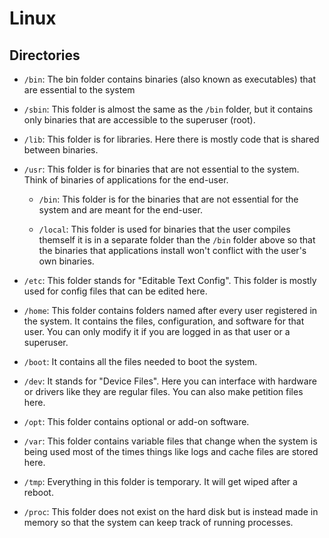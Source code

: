 # Linux

## Directories
- `/bin`: The bin folder contains binaries (also known as executables) that are essential to the system

- `/sbin`: This folder is almost the same as the `/bin` folder, but it contains only binaries that are accessible to the superuser (root).

- `/lib`: This folder is for libraries. Here there is mostly code that is shared between binaries.

- `/usr`: This folder is for binaries that are not essential to the system. Think of binaries of applications for the end-user.

	- `/bin`: This folder is for the binaries that are not essential for the system and are meant for the end-user.

	- `/local`: This folder is used for binaries that the user compiles themself it is in a separate folder than the `/bin` folder above so that the binaries that applications install won't conflict with the user's own binaries.
	
- `/etc`: This folder stands for "Editable Text Config". This folder is mostly used for config files that can be edited here.

- `/home`: This folder contains folders named after every user registered in the system. It contains the files, configuration, and software for that user. You can only modify it if you are logged in as that user or a superuser.

- `/boot`: It contains all the files needed to boot the system.

- `/dev`: It stands for "Device Files". Here you can interface with hardware or drivers like they are regular files. You can also make petition files here.

- `/opt`: This folder contains optional or add-on software.

- `/var`:  This folder contains variable files that change when the system is being used most of the times things like logs and cache files are stored here.

- `/tmp`: Everything in this folder is temporary. It will get wiped after a reboot.

- `/proc`: This folder does not exist on the hard disk but is instead made in memory so that the system can keep track of running processes.